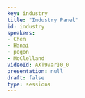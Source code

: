 ```yaml
---
key: industry
title: "Industry Panel"
id: industry
speakers:
- Chen
- Hanai
- pegon
- McClelland
videoId: AXT9VarI0_0
presentation: null
draft: false
type: sessions
---
```

